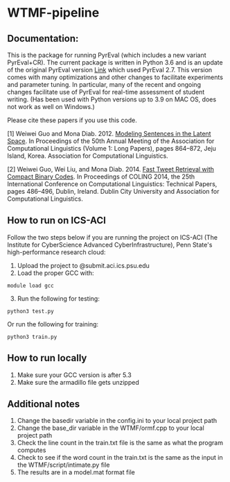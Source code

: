 # WTMF-pipeline
## Documentation:

This is the package for running PyrEval (which includes a new variant PyrEval+CR). The current package is written in Python 3.6 and is an update of the original PyrEval version [Link](https://github.com/serenayj/PyrEval/) which used PyrEval 2.7. This version comes with many optimizations and other changes to facilitate experiments and parameter tuning.  In particular, many of the recent and ongoing changes facilitate use of PyrEval for real-time assessment of student writing. (Has been used with Python versions up to 3.9 on MAC OS, does not work as well on Windows.)

Please cite these papers if you use this code. 

[1] Weiwei Guo and Mona Diab. 2012. [Modeling Sentences in the Latent Space](https://aclanthology.org/P12-1091/). In Proceedings of the 50th Annual Meeting of the Association for Computational Linguistics (Volume 1: Long Papers), pages 864–872, Jeju Island, Korea. Association for Computational Linguistics.

[2] Weiwei Guo, Wei Liu, and Mona Diab. 2014. [Fast Tweet Retrieval with Compact Binary Codes](https://aclanthology.org/C14-1047/). In Proceedings of COLING 2014, the 25th International Conference on Computational Linguistics: Technical Papers, pages 486–496, Dublin, Ireland. Dublin City University and Association for Computational Linguistics.


## How to run on ICS-ACI 
Follow the two steps below if you are running the project on ICS-ACI (The Institute for CyberScience Advanced CyberInfrastructure), Penn State's high-performance research cloud:
1. Upload the project to @submit.aci.ics.psu.edu
2. Load the proper GCC with:
```
module load gcc
``` 
3. Run the following for testing: 
```
python3 test.py
```  
Or run the following for training: 
```
python3 train.py
```  


## How to run locally
1. Make sure your GCC version is after 5.3
2. Make sure the armadillo file gets unzipped

## Additional notes
1. Change the basedir variable in the config.ini to your local project path
2. Change the base_dir variable in the WTMF/ormf.cpp to your local project path
3. Check the line count in the train.txt file is the same as what the program computes
4. Check to see if the word count in the train.txt is the same as the input in the WTMF/script/intimate.py file
5. The results are in a model.mat format file
